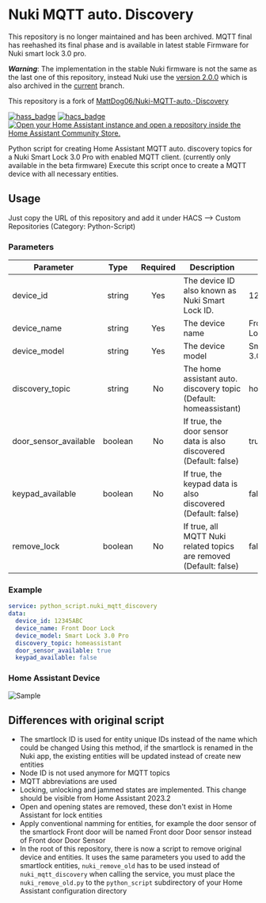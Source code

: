 # Nuki MQTT auto. Discovery

This repository is no longer maintained and has been archived. MQTT final has reehashed its final phase and is available in latest stable Firmware for Nuki smart lock 3.0 pro.

***Warning***: The implementation in the stable Nuki firmware is not the same as the last one of this repository, instead Nuki use the [version 2.0.0](https://github.com/Nardol/Nuki-MQTT-auto.-Discovery/releases/tag/2.0.0) which is also archived in the [current](https://github.com/Nardol/Nuki-MQTT-auto.-Discovery/tree/current) branch.

This repository is a fork of [MattDog06/Nuki-MQTT-auto.-Discovery](https://github.com/MattDog06/Nuki-MQTT-auto.-Discovery)

[![hass_badge](https://img.shields.io/badge/Platform-Home%20Assistant-blue.svg)](https://www.home-assistant.io)
[![hacs_badge](https://img.shields.io/badge/HACS-Default-orange.svg)](https://github.com/hacs/integration)
[![Open your Home Assistant instance and open a repository inside the Home Assistant Community Store.](https://my.home-assistant.io/badges/hacs_repository.svg)](https://my.home-assistant.io/redirect/hacs_repository/?owner=Nardol&repository=Nuki-MQTT-auto.-Discovery&category=python_script)

Python script for creating Home Assistant MQTT auto. discovery topics for a Nuki Smart Lock 3.0 Pro with enabled MQTT client. (currently only available in the beta firmware) Execute this script once to create a MQTT device with all necessary entities.

## Usage

Just copy the URL of this repository and add it under HACS --> Custom Repositories (Category: Python-Script)

### Parameters

| Parameter | Type | Required | Description | Example |
| ---- | :--: | :------: | ----------- | ------- |
| device_id | string | Yes | The device ID also known as Nuki Smart Lock ID. | 12345ABC |
| device_name | string | Yes | The device name | Front Door Lock |
| device_model | string | Yes | The device model | Smart Lock 3.0 Pro |
| discovery_topic | string | No | The home assistant auto. discovery topic (Default: homeassistant) | homeassistant |
| door_sensor_available | boolean | No | If true, the door sensor data is also discovered (Default: false) | true |
| keypad_available | boolean | No | 	If true, the keypad data is also discovered (Default: false) | false |
| remove_lock | boolean | No | 	If true, all MQTT Nuki related topics are removed (Default: false) | false |

### Example

```yaml
service: python_script.nuki_mqtt_discovery
data:
  device_id: 12345ABC
  device_name: Front Door Lock
  device_model: Smart Lock 3.0 Pro
  discovery_topic: homeassistant
  door_sensor_available: true
  keypad_available: false
```

### Home Assistant Device
![Sample](homeassistant_device.png)

## Differences with original script
* The smartlock ID is used for entity unique IDs instead of the name which could be changed
Using this method, if the smartlock is renamed in the Nuki app, the existing entities will be updated instead of create new entities
* Node ID is not used anymore for MQTT topics
* MQTT abbreviations are used
* Locking, unlocking and jammed states are implemented. This change should be visible from Home Assistant 2023.2
* Open and opening states are removed, these don't exist in Home Assistant for lock entities
* Apply conventional namming for entities, for example the door sensor of the smartlock Front door will be named Front door Door sensor instead of Front door Door Sensor
* In the root of this repository, there is now a script to remove original device and entities.
It uses the same parameters you used to add the smartlock entities, `nuki_remove_old` has to be used instead of `nuki_mqtt_discovery` when calling the service, you must place the `nuki_remove_old.py` to the `python_script` subdirectory of your Home Assistant configuration directory
